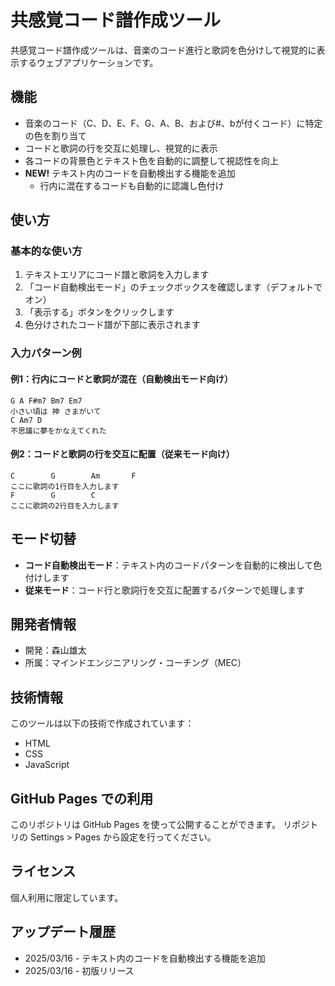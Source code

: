 # 共感覚コード譜作成ツール

共感覚コード譜作成ツールは、音楽のコード進行と歌詞を色分けして視覚的に表示するウェブアプリケーションです。

## 機能

- 音楽のコード（C、D、E、F、G、A、B、および#、bが付くコード）に特定の色を割り当て
- コードと歌詞の行を交互に処理し、視覚的に表示
- 各コードの背景色とテキスト色を自動的に調整して視認性を向上
- **NEW!** テキスト内のコードを自動検出する機能を追加
  - 行内に混在するコードも自動的に認識し色付け

## 使い方

### 基本的な使い方
1. テキストエリアにコード譜と歌詞を入力します
2. 「コード自動検出モード」のチェックボックスを確認します（デフォルトでオン）
3. 「表示する」ボタンをクリックします
4. 色分けされたコード譜が下部に表示されます

### 入力パターン例

#### 例1：行内にコードと歌詞が混在（自動検出モード向け）
```
G A F#m7 Bm7 Em7
小さい頃は 神 さまがいて
C Am7 D
不思議に夢をかなえてくれた
```

#### 例2：コードと歌詞の行を交互に配置（従来モード向け）
```
C        G        Am       F
ここに歌詞の1行目を入力します
F        G        C
ここに歌詞の2行目を入力します
```

## モード切替
- **コード自動検出モード**：テキスト内のコードパターンを自動的に検出して色付けします
- **従来モード**：コード行と歌詞行を交互に配置するパターンで処理します

## 開発者情報

- 開発：森山雄太
- 所属：マインドエンジニアリング・コーチング（MEC）

## 技術情報

このツールは以下の技術で作成されています：
- HTML
- CSS
- JavaScript

## GitHub Pages での利用

このリポジトリは GitHub Pages を使って公開することができます。
リポジトリの Settings > Pages から設定を行ってください。

## ライセンス

個人利用に限定しています。

## アップデート履歴

- 2025/03/16 - テキスト内のコードを自動検出する機能を追加
- 2025/03/16 - 初版リリース
